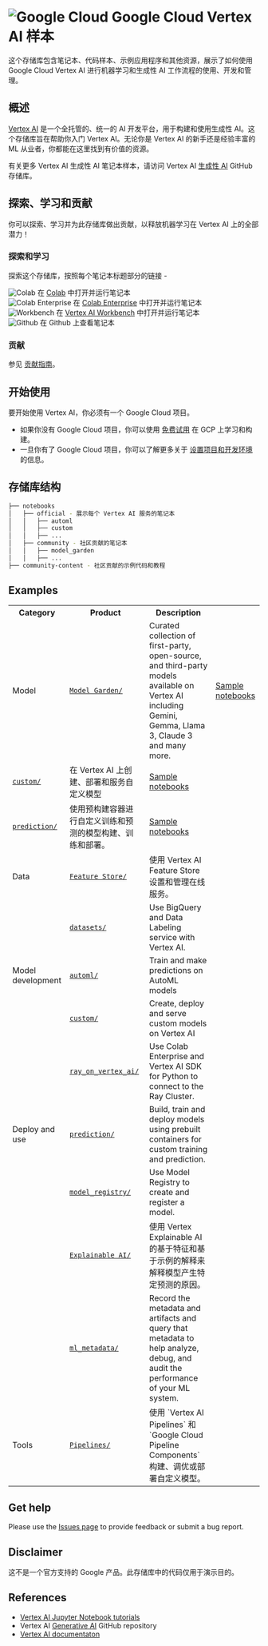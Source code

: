 # ![Google Cloud](https://avatars.githubusercontent.com/u/2810941?s=60&v=4) Google Cloud Vertex AI 样本

这个存储库包含笔记本、代码样本、示例应用程序和其他资源，展示了如何使用 Google Cloud Vertex AI 进行机器学习和生成性 AI 工作流程的使用、开发和管理。

## 概述

[Vertex AI](https://cloud.google.com/vertex-ai) 是一个全托管的、统一的 AI 开发平台，用于构建和使用生成性 AI。这个存储库旨在帮助你入门 Vertex AI。无论你是 Vertex AI 的新手还是经验丰富的 ML 从业者，你都能在这里找到有价值的资源。

有关更多 Vertex AI 生成性 AI 笔记本样本，请访问 Vertex AI [生成性 AI](https://github.com/GoogleCloudPlatform/generative-ai) GitHub 存储库。

## 探索、学习和贡献

你可以探索、学习并为此存储库做出贡献，以释放机器学习在 Vertex AI 上的全部潜力！

### 探索和学习

探索这个存储库，按照每个笔记本标题部分的链接 -

![Colab](https://cloud.google.com/ml-engine/images/colab-logo-32px.png)  在 [Colab](https://colab.google/) 中打开并运行笔记本\
![Colab Enterprise](https://cloud.google.com/ml-engine/images/colab-enterprise-logo-32px.png)  在 [Colab Enterprise](https://cloud.google.com/colab/docs/introduction) 中打开并运行笔记本\
![Workbench](https://lh3.googleusercontent.com/UiNooY4LUgW_oTvpsNhPpQzsstV5W8F7rYgxgGBD85cWJoLmrOzhVs_ksK_vgx40SHs7jCqkTkCk=e14-rj-sc0xffffff-h130-w32)  在 [Vertex AI Workbench](https://cloud.google.com/vertex-ai/docs/workbench/introduction) 中打开并运行笔记本\
![Github](https://cloud.google.com/ml-engine/images/github-logo-32px.png)  在 Github 上查看笔记本

### 贡献

参见 [贡献指南](https://github.com/GoogleCloudPlatform/vertex-ai-samples/blob/master/CONTRIBUTING.md)。

## 开始使用

要开始使用 Vertex AI，你必须有一个 Google Cloud 项目。

- 如果你没有 Google Cloud 项目，你可以使用 [免费试用](https://cloud.google.com/free) 在 GCP 上学习和构建。
- 一旦你有了 Google Cloud 项目，你可以了解更多关于 [设置项目和开发环境](https://cloud.google.com/vertex-ai/docs/start/cloud-environment) 的信息。

## 存储库结构

```bash
├── notebooks
│   ├── official - 展示每个 Vertex AI 服务的笔记本
│   │   ├── automl
│   │   ├── custom
│   │   ├── ...
│   ├── community - 社区贡献的笔记本
│   │   ├── model_garden
│   │   ├── ...
├── community-content - 社区贡献的示例代码和教程

```
## Examples

<!-- markdownlint-disable MD033 -->
<table>

  <tr>
    <th style="text-align: center;">Category</th>
    <th style="text-align: center;">Product</th>
    <th style="text-align: center;">Description</th>
  </tr>
  <tr>
    <td>Model</td>
    <td>
      <a href="notebooks/community/model_garden"><code>Model Garden/</code></a>
    </td>
    <td>
      Curated collection of first-party, open-source, and third-party models available on Vertex AI including Gemini, Gemma, Llama 3, Claude 3 and many more.
    </td>
    <td><a href="notebooks/official/automl/">Sample notebooks</a></td>
  </tr>
  <tr>
    <td>
      <a href="notebooks/official/custom"><code>custom/</code></a>
    </td>
    <td>
      在 Vertex AI 上创建、部署和服务自定义模型
    </td>
    <td><a href="notebooks/official/custom/">Sample notebooks</a></td>
  </tr>
  <tr>
    <td>
      <a href="notebooks/official/prediction"><code>prediction/</code></a>
    </td>
    <td>
      使用预构建容器进行自定义训练和预测的模型构建、训练和部署。
    </td>
    <td><a href="notebooks/official/prediction/">Sample notebooks</a></td>
  </tr>
  <tr>
    <td>Data</td>
    <td>
      <a href="notebooks/official/feature_store"><code>Feature Store/</code></a>
    </td>
    <td>
      使用 Vertex AI Feature Store 设置和管理在线服务。
    </td>
  </tr>
  <tr>
    <td></td>
    <td>
      <a href="notebooks/official/datasets"><code>datasets/</code></a>
    </td>
    <td>
      Use BigQuery and Data Labeling service with Vertex AI.
    </td>
  </tr>
  <tr>
    <td>Model development</td>
    <td>
      <a href="notebooks/official/automl"><code>automl/</code></a>
    </td>
    <td>
      Train and make predictions on AutoML models
    </td>
  </tr>
  <tr>
    <td></td>
    <td>
      <a href="notebooks/official/custom"><code>custom/</code></a>
    </td>
    <td>
      Create, deploy and serve custom  models on Vertex AI
    </td>
  </tr>
  <tr>
    <td></td>
    <td>
      <a href="notebooks/official/ray_on_vertex_ai"><code>ray_on_vertex_ai/</code></a>
    </td>
    <td>
      Use Colab Enterprise and Vertex AI SDK for Python to connect to the Ray Cluster.
    </td>
  </tr>
  <tr>
    <td>Deploy and use</td>
    <td>
      <a href="notebooks/official/prediction"><code>prediction/</code></a>
    </td>
    <td>
      Build, train and deploy models using prebuilt containers for custom training and prediction.
    </td>
  </tr>
  <tr>
    <td></td>
    <td>
      <a href="notebooks/official/model_registry"><code>model_registry/</code></a>
    </td>
    <td>
      Use Model Registry to create and register a model.
    </td>
  </tr>
  <tr>
    <td></td>
    <td>
      <a href="notebooks/official/explainable_ai"><code>Explainable AI/</code></a>
    </td>
    <td>
      使用 Vertex Explainable AI 的基于特征和基于示例的解释来解释模型产生特定预测的原因。
    </td>
  </tr>
  <tr>
    <td></td>
    <td>
      <a href="notebooks/official/ml_metadata"><code>ml_metadata/</code></a>
    </td>
    <td>
      Record the metadata and artifacts and query that metadata to help analyze, debug, and audit the performance of your ML system.
    </td>
  </tr>
  <tr>
    <td>Tools</td>
    <td>
      <a href="notebooks/official/pipelines"><code>Pipelines/</code></a>
    </td>
    <td>
      使用 `Vertex AI Pipelines` 和 `Google Cloud Pipeline Components` 构建、调优或部署自定义模型。
    </td>
  </tr>
</table>
<!-- markdownlint-enable MD033 -->


## Get help

Please use the [Issues page](https://github.com/GoogleCloudPlatform/vertex-ai-samples/issues) to provide feedback or submit a bug report.

## Disclaimer

这不是一个官方支持的 Google 产品。此存储库中的代码仅用于演示目的。


## References
- [Vertex AI Jupyter Notebook tutorials](https://cloud.google.com/vertex-ai/docs/tutorials/jupyter-notebooks)
- Vertex AI [Generative AI](https://github.com/GoogleCloudPlatform/generative-ai) GitHub repository
- [Vertex AI documentaton](https://cloud.google.com/vertex-ai/docs)
  
